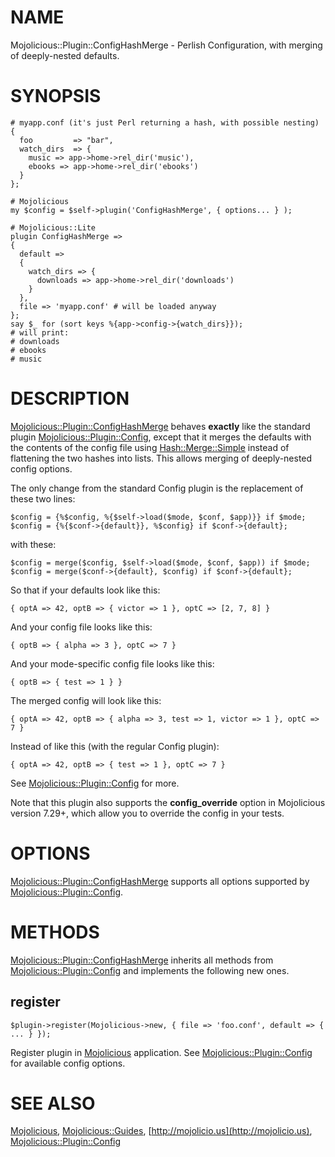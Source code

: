 # NAME

Mojolicious::Plugin::ConfigHashMerge - Perlish Configuration, with merging of deeply-nested defaults.

# SYNOPSIS

    # myapp.conf (it's just Perl returning a hash, with possible nesting)
    {
      foo         => "bar",
      watch_dirs  => {
        music => app->home->rel_dir('music'),
        ebooks => app->home->rel_dir('ebooks')
      }
    };

    # Mojolicious
    my $config = $self->plugin('ConfigHashMerge', { options... } );

    # Mojolicious::Lite
    plugin ConfigHashMerge =>
    {
      default =>
      {
        watch_dirs => {
          downloads => app->home->rel_dir('downloads')
        }
      },
      file => 'myapp.conf' # will be loaded anyway
    };
    say $_ for (sort keys %{app->config->{watch_dirs}});
    # will print:
    # downloads
    # ebooks
    # music

# DESCRIPTION

[Mojolicious::Plugin::ConfigHashMerge](https://metacpan.org/pod/Mojolicious::Plugin::ConfigHashMerge) behaves **exactly** like the standard plugin
[Mojolicious::Plugin::Config](https://metacpan.org/pod/Mojolicious::Plugin::Config), except that it merges the defaults with the contents
of the config file using [Hash::Merge::Simple](https://metacpan.org/pod/Hash::Merge::Simple) instead of flattening the two hashes
into lists. This allows merging of deeply-nested config options.

The only change from the standard Config plugin is the replacement of these two lines:

    $config = {%$config, %{$self->load($mode, $conf, $app)}} if $mode;
    $config = {%{$conf->{default}}, %$config} if $conf->{default};

with these:

    $config = merge($config, $self->load($mode, $conf, $app)) if $mode;
    $config = merge($conf->{default}, $config) if $conf->{default};

So that if your defaults look like this:

    { optA => 42, optB => { victor => 1 }, optC => [2, 7, 8] }

And your config file looks like this:

    { optB => { alpha => 3 }, optC => 7 }

And your mode-specific config file looks like this:

    { optB => { test => 1 } }
  The merged config will look like this:

    { optA => 42, optB => { alpha => 3, test => 1, victor => 1 }, optC => 7 }

Instead of like this (with the regular Config plugin):

    { optA => 42, optB => { test => 1 }, optC => 7 }

See [Mojolicious::Plugin::Config](https://metacpan.org/pod/Mojolicious::Plugin::Config) for more.

Note that this plugin also supports the **config\_override** option in Mojolicious version 7.29+, which
allow you to override the config in your tests.

# OPTIONS

[Mojolicious::Plugin::ConfigHashMerge](https://metacpan.org/pod/Mojolicious::Plugin::ConfigHashMerge) supports all options supported by
[Mojolicious::Plugin::Config](https://metacpan.org/pod/Mojolicious::Plugin::Config).

# METHODS

[Mojolicious::Plugin::ConfigHashMerge](https://metacpan.org/pod/Mojolicious::Plugin::ConfigHashMerge) inherits all methods from
[Mojolicious::Plugin::Config](https://metacpan.org/pod/Mojolicious::Plugin::Config) and implements the following new ones.

## register

    $plugin->register(Mojolicious->new, { file => 'foo.conf', default => { ... } });

Register plugin in [Mojolicious](https://metacpan.org/pod/Mojolicious) application. See [Mojolicious::Plugin::Config](https://metacpan.org/pod/Mojolicious::Plugin::Config) for available
config options.

# SEE ALSO

[Mojolicious](https://metacpan.org/pod/Mojolicious), [Mojolicious::Guides](https://metacpan.org/pod/Mojolicious::Guides), [http://mojolicio.us](http://mojolicio.us), [Mojolicious::Plugin::Config](https://metacpan.org/pod/Mojolicious::Plugin::Config)
